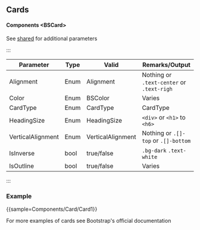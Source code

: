﻿## Cards

#### Components \<BSCard\>
See [shared](layout/shared) for additional parameters

:::

| Parameter         | Type | Valid             | Remarks/Output                            | 
|-------------------|------|-------------------|-------------------------------------------|
| Alignment         | Enum | Alignment         | Nothing or `.text-center` or `.text-righ` | {.table-striped}
| Color             | Enum | BSColor           | Varies                                    |
| CardType          | Enum | CardType          | CardType                                  |
| HeadingSize       | Enum | HeadingSize       | `<div>` or `<h1>` to `<h6>`               |
| VerticalAlignment | Enum | VerticalAlignment | Nothing or `.[]-top` or `.[]-bottom`      |
| IsInverse         | bool | true/false        | `.bg-dark` `.text-white`                  |
| IsOutline         | bool | true/false        | Varies                                    |

:::

### Example

{{sample=Components/Card/Card1}}

For more examples of cards see Bootstrap's official documentation
